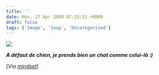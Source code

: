 ```yaml
---
title: ''
date: Mon, 27 Apr 2009 07:25:52 +0000
draft: false
tags: ['Image', 'Soup', 'Uncategorized']
---
```


![](https://madd0.files.wordpress.com/2009/04/kmvmgvhbtms1iok1ef8z4z3bo1_500.jpg)

**_A défaut de chien, je prends bien un chat comme celui-là :)_**

\[_Via [mindset](http://mindset.tumblr.com/post/100492354/via-lovehopehate-lisforjustice)_\]